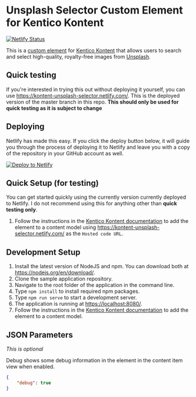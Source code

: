 # Unsplash Selector Custom Element for Kentico Kontent

[![Netlify Status](https://api.netlify.com/api/v1/badges/d32e2b43-8544-4ce4-9587-0c70d4a05e9d/deploy-status)](https://app.netlify.com/sites/kontent-unsplash-selector/deploys)

This is a [custom element](https://docs.kontent.ai/tutorials/develop-apps/integrate/integrating-your-own-content-editing-features) for [Kentico Kontent](https://kontent.ai) that allows users to search and select high-quality, royalty-free images from [Unsplash](https://unsplash.com/).

## Quick testing

If you're interested in trying this out without deploying it yourself, you can use <https://kontent-unsplash-selector.netlify.com/>. This is the deployed version of the master branch in this repo. **This should only be used for quick testing as it is subject to change**

## Deploying

Netlify has made this easy. If you click the deploy button below, it will guide you through the process of deploying it to Netlify and leave you with a copy of the repository in your GitHub account as well.

[![Deploy to Netlify](https://www.netlify.com/img/deploy/button.svg)](https://app.netlify.com/start/deploy?repository=https://github.com/ChristopherJennings/kontent-custom-element-unsplash-selector)

## Quick Setup (for testing)
You can get started quickly using the currently version currently deployed to Netlify. I do not recommend using this for anything other than **quick testing only**.

1. Follow the instructions in the [Kentico Kontent documentation](https://docs.kontent.ai/tutorials/develop-apps/integrate/integrating-your-own-content-editing-features#a-3--displaying-a-custom-element-in-kentico-kontent) to add the element to a content model using <https://kontent-unsplash-selector.netlify.com/> as the `Hosted code URL`.

## Development Setup

1. Install the latest version of NodeJS and npm. You can download both at <https://nodejs.org/en/download/>.
1. Clone the sample application repository.
1. Navigate to the root folder of the application in the command line.
1. Type `npm install` to install required npm packages.
1. Type `npm run serve` to start a development server.
1. The application is running at <https://localhost:8080/>.
1. Follow the instructions in the [Kentico Kontent documentation](https://docs.kontent.ai/tutorials/develop-apps/integrate/integrating-your-own-content-editing-features#a-3--displaying-a-custom-element-in-kentico-kontent) to add the element to a content model.

## JSON Parameters

*This is optional*

Debug shows some debug information in the element in the content item view when enabled.

```Json
{
    "debug": true
}
```
